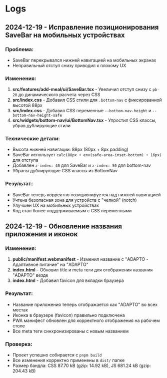 # Logs

## 2024-12-19 - Исправление позиционирования SaveBar на мобильных устройствах

### Проблема:
- SaveBar перекрывался нижней навигацией на мобильных экранах
- Неправильный отступ снизу приводил к плохому UX

### Изменения:
1. **src/features/add-meal/ui/SaveBar.tsx** - Увеличил отступ снизу с `pb-20` до динамического расчета через CSS
2. **src/index.css** - Добавил CSS стили для `.bottom-nav` с фиксированной высотой 88px
3. **src/index.css** - Добавил CSS переменные `--bottom-nav-height` и `--bottom-nav-height-safe`
4. **src/widgets/bottom-nav/ui/BottomNav.tsx** - Упростил CSS классы, убрав дублирующие стили

### Технические детали:
- Высота нижней навигации: 88px (80px + 8px padding)
- SaveBar использует `calc(88px + env(safe-area-inset-bottom) + 16px)` для отступа
- Добавлен `z-index: 40` для SaveBar и `z-index: 50` для bottom-nav
- Убраны дублирующие CSS классы из BottomNav

### Результат:
- SaveBar теперь корректно позиционируется над нижней навигацией
- Учтена безопасная зона для устройств с "челкой" (notch)
- Улучшен UX на мобильных устройствах
- Код стал более поддерживаемым с CSS переменными

## 2024-12-19 - Обновление названия приложения и иконок

### Изменения:
1. **public/manifest.webmanifest** - Изменил название с "ADAPTO - Адаптивное питание" на "ADAPTO"
2. **index.html** - Обновил title и meta теги для отображения названия "ADAPTO" везде
3. **index.html** - Добавил favicon для вкладки браузера

### Результат:
- Название приложения теперь отображается как "ADAPTO" во всех местах
- Иконка в браузере (favicon) правильно подключена
- PWA манифест обновлен для корректного отображения на рабочем столе
- Все meta теги синхронизированы с новым названием

### Проверка:
- Проект успешно собирается с `pnpm build`
- Все изменения корректно применены в `dist/` папке
- Размер бандла: CSS 87.70 kB (gzip: 14.92 kB), JS 681.24 kB (gzip: 204.43 kB)